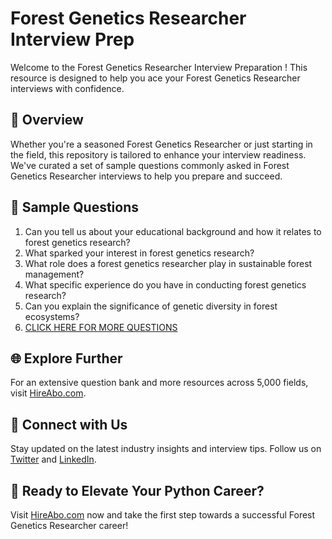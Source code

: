 # Forest Genetics Researcher Interview Prep

Welcome to the Forest Genetics Researcher Interview Preparation ! This resource is designed to help you ace your Forest Genetics Researcher interviews with confidence.

## 🚀 Overview

Whether you're a seasoned Forest Genetics Researcher or just starting in the field, this repository is tailored to enhance your interview readiness. We've curated a set of sample questions commonly asked in Forest Genetics Researcher interviews to help you prepare and succeed.

## 📝 Sample Questions

1. Can you tell us about your educational background and how it relates to forest genetics research?
2. What sparked your interest in forest genetics research?
3. What role does a forest genetics researcher play in sustainable forest management?
4. What specific experience do you have in conducting forest genetics research?
5. Can you explain the significance of genetic diversity in forest ecosystems?
6. [CLICK HERE FOR MORE QUESTIONS](https://hireabo.com/job/10_2_15/Forest%20Genetics%20Researcher)

## 🌐 Explore Further

For an extensive question bank and more resources across 5,000 fields, visit [HireAbo.com](https://www.hireabo.com).

## 📱 Connect with Us

Stay updated on the latest industry insights and interview tips. Follow us on [Twitter](https://twitter.com/hireabo) and [LinkedIn](https://www.linkedin.com/in/hire-abo-3609972a8/).

## 🚀 Ready to Elevate Your Python Career?

Visit [HireAbo.com](https://www.hireabo.com) now and take the first step towards a successful Forest Genetics Researcher career!